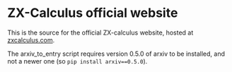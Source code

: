 # ZX-Calculus official website

This is the source for the official ZX-calculus website, hosted at [zxcalculus.com](https://zxcalculus.com).

The arxiv_to_entry script requires version 0.5.0 of arxiv to be installed, and not a newer one (so `pip install arxiv==0.5.0`).